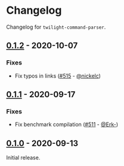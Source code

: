 # Changelog

Changelog for `twilight-command-parser`.

## [0.1.2] - 2020-10-07

### Fixes

- Fix typos in links ([#515] - [@nickelc])

## [0.1.1] - 2020-09-17

### Fixes

- Fix benchmark compilation ([#511] - [@Erk-])

## [0.1.0] - 2020-09-13

Initial release.

[@Erk-]: https://github.com/Erk-
[@nickelc]: https://github.com/nickelc

[#515]: https://github.com/twilight-rs/twilight/pull/515
[#511]: https://github.com/twilight-rs/twilight/pull/511

[0.1.2]: https://github.com/twilight-rs/twilight/releases/tag/command-parser-v0.1.2
[0.1.1]: https://github.com/twilight-rs/twilight/releases/tag/command-parser-v0.1.1
[0.1.0]: https://github.com/twilight-rs/twilight/releases/tag/v0.1.0
